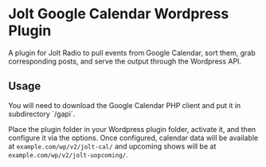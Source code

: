 # Jolt Google Calendar Wordpress Plugin

A plugin for Jolt Radio to pull events from Google Calendar, sort them, grab corresponding posts, and serve the output through the Wordpress API.

## Usage

You will need to download the Google Calendar PHP client and put it in subdirectory ´/gapi´.

Place the plugin folder in your Wordpress plugin folder, activate it, and then configure it via the options. Once configured, calendar data will be available at `example.com/wp/v2/jolt-cal/` and upcoming shows will be at `example.com/wp/v2/jolt-uopcoming/`.